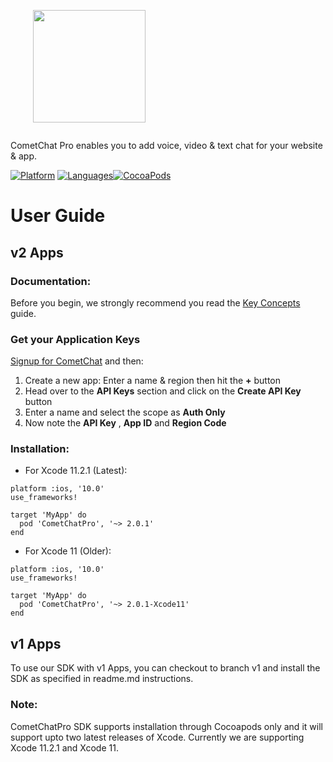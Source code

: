 <div style="width:100%">
    <div style="width:50%; display:inline-block">
        <p align="center">
        <img align="center" width="180" height="180" alt="" src="https://github.com/cometchat-pro/ios-swift-chat-app/blob/master/Screenshots/CometChat%20Logo.png">    
        </p>    
    </div>    
</div>

CometChat Pro enables you to add voice, video & text chat for your website & app.

[![Platform](https://img.shields.io/badge/platform-iOS-orange.svg)](https://cocoapods.org/pods/CometChatPro)
[![Languages](https://img.shields.io/badge/language-Objective--C%20%7C%20Swift-orange.svg)](https://github.com/cometchat-pro/ios-chat-sdk)[![CocoaPods](https://img.shields.io/badge/pod-v2.0.0-green.svg)](https://cocoapods.org/pods/CometChatPro)


# User Guide

## v2 Apps

### Documentation:

Before you begin, we strongly recommend you read the <a href="https://prodocs.cometchat.com/2.0/docs/concepts" target="_blank">Key Concepts</a> guide.

### Get your Application Keys

<a href="https://app.cometchat.io" target="_blank">Signup for CometChat</a> and then:

1. Create a new app: Enter a name & region  then hit the **+** button
2. Head over to the **API Keys** section and click on the **Create API Key** button
3. Enter a name and select the scope as **Auth Only**
4. Now note the **API Key** , **App ID**  and **Region Code** 

### Installation:

- For Xcode 11.2.1 (Latest):

```
platform :ios, '10.0'
use_frameworks!

target 'MyApp' do
  pod 'CometChatPro', '~> 2.0.1'
end 
```

- For Xcode 11 (Older):

```
platform :ios, '10.0'
use_frameworks!

target 'MyApp' do
  pod 'CometChatPro', '~> 2.0.1-Xcode11'
end 
```

## v1 Apps

To use our SDK with v1 Apps, you can checkout to branch v1 and install the SDK as specified in readme.md instructions. 


### Note: 

CometChatPro SDK supports installation through Cocoapods only and it will support upto two latest releases of Xcode. Currently we are supporting Xcode 11.2.1 and Xcode 11.
